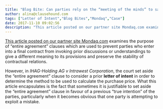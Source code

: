 ```yaml
---
title: "Blog Bite: Can parties rely on the “meeting of the minds” to save them from a mistake in an agreement?"
author: alina@clausehound.com
tags: ["Letter of Intent","Blog Bites","Mondaq","Case"]
date: 2017-11-10 09:02:56
description: "This article posted on our partner site Mondaq.com examines the purpose of “entire agreement” clauses which are used to prevent parties who enter into a final contract from invoking prior discussion or understandings to give a different meaning to its provisions and preserve the stability of contractual relations."
---
```


[This article posted on our partner site Mondaq.com](http://www.mondaq.com/canada/x/157366/Contracts+Deeds/Entire+Agreement+Clauses) examines the purpose of “entire agreement” clauses which are used to prevent parties who enter into a final contract from invoking prior discussions or understandings to give a different meaning to its provisions and preserve the stability of contractual relations. 

However, in *IHAG-Holding AG v Intrawest Corporation*, the court set aside the “entire agreement” clause to consider a prior **letter of intent** in order to determine the method to be used to calculate the purchase price. What this article encapsulates is the fact that sometimes it is justifiable to set aside the “entire agreement” clause in favour of a previous “true intention” of the parties, particularly when it becomes obvious that one party is attempting to exploit a mistake.
